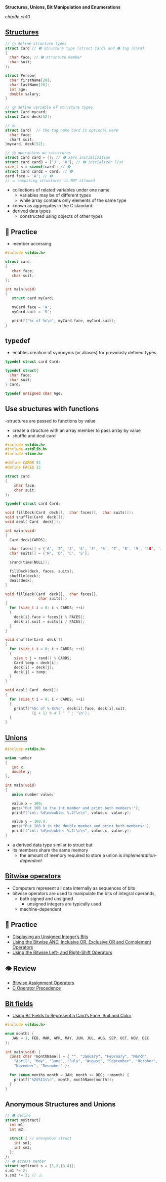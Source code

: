 __Structures, Unions, Bit Manipulation and Enumerations__

_chtp9e ch10_


[Structures](https://en.cppreference.com/w/c/language/struct)
---
```c
// ⓵ define structure types
struct Card // ❶ structure type (struct Card) and ❷ tag (Card)
{
  char face; // ❸ structure member
  char suit;
};

struct Person{
  char firstName[20];
  char lastName[20];
  int age;
  double salary;
}

// ⓶ define variable of structure types
struct Card mycard;
struct Card deck[52];

// or
struct Card{  // the tag name Card is optional here
  char face;
  chart suit;
}mycard, deck[52];

// ⓷ operations on structures
struct Card card = {}; // ❶ zero initialization
struct card cardJ = {'J', 'H'}; // ❷ initializer list
size_t s = sizeof(card); // ❸ 
struct Card card2 = card; // ❹ 
card.face = 'A'; // ❺
// ⚠️ comparing structures is NOT allowed
```
- collections of related variables under one name
  - variables may be of different types
  - while array contains only elements of the same type
- known as aggregates in the C standard
- derived data types
  - constructed using objects of other types


📝 Practice
---
- member accessing
```c
#include <stdio.h>

struct card
{
   char face;
   char suit;
};

int main(void)
{
   struct card myCard;

   myCard.face = 'A';
   myCard.suit = 'S';

   printf("%c of %c\n", myCard.face, myCard.suit);
}
```

typedef
---
-  enables creation of synonyms (or aliases) for previously defined types
  ```c
  typedef struct card Card;

  typedef struct{
    char face;
    char suit;
  } Card;

  typedef unsigned char Age;
  ```


Use structures with functions
---
-structures are passed to functions by value
   - create a structure with an array member to pass array by value
- shuffle and deal card
```c
#include <stdio.h>
#include <stdlib.h>
#include <time.h>

#define CARDS 52
#define FACES 13

struct card
{
    char face;
    char suit;
};

typedef struct card Card;

void fillDeck(Card  deck[],  char faces[],  char suits[]);
void shuffle(Card  deck[]);
void deal( Card  deck[]);

int main(void)
{
  Card deck[CARDS];

  char faces[] = {'A', '2', '3', '4', '5', '6', '7', '8', '9', '10', 'J', 'Q', 'K'};
  char suits[] = {'H', 'D', 'C', 'S'};

  srand(time(NULL));

  fillDeck(deck, faces, suits);
  shuffle(deck);
  deal(deck);
}

void fillDeck(Card  deck[],  char faces[],
               char suits[])
{
  for (size_t i = 0; i < CARDS; ++i)
  {
    deck[i].face = faces[i % FACES];
    deck[i].suit = suits[i / FACES];
  }
}

void shuffle(Card  deck[])
{
  for (size_t i = 0; i < CARDS; ++i)
  {
    size_t j = rand() % CARDS;
    Card temp = deck[i];
    deck[i] = deck[j];
    deck[j] = temp;
  }
}

void deal( Card  deck[])
{
  for (size_t i = 0; i < CARDS; ++i)
  {
    printf("%5c of %-8c%c", deck[i].face, deck[i].suit,
            (i + 1) % 4 ? ' ' : '\n');
  }
}
```


[Unions](https://en.cppreference.com/w/c/language/union)
---
```c
#include <stdio.h>

union number
{
   int x;
   double y;
};

int main(void)
{
   union number value;

   value.x = 100;
   puts("Put 100 in the int member and print both members:");
   printf("int: %d\ndouble: %.2f\n\n", value.x, value.y);

   value.y = 100.0;
   puts("Put 100.0 in the double member and print both members:");
   printf("int: %d\ndouble: %.2f\n\n", value.x, value.y);
}
```
- a derived data type similar to struct but
- its members share the same memory
   - the amount of memory required to store a union is _implementation-dependent_


[Bitwise operators](https://en.cppreference.com/w/c/language/operator_arithmetic)
---
- Computers represent all data internally as sequences of bits
- bitwise operators are used to manipulate the bits of integral operands, 
  - both signed and unsigned
    - unsigned integers are typically used
  - machine-dependent


📝 Practice
---
- [Displaying an Unsigned Integer’s Bits](../chtp9ecode/ch10/fig10_04.c)
- [Using the Bitwise AND, Inclusive OR, Exclusive OR and Complement Operators](../chtp9ecode/ch10/fig10_05.c)
- [Using the Bitwise Left- and Right-Shift Operators](../chtp9ecode/ch10/fig10_06.c)


👁️ Review
---
- [Bitwise Assignment Operators](https://en.cppreference.com/w/c/language/operator_arithmetic)
- [C Operator Precedence](https://en.cppreference.com/w/c/language/operator_precedence)


[Bit fields](https://en.cppreference.com/w/c/language/bit_field)
---
- [Using Bit Fields to Represent a Card’s Face, Suit and Color](../chtp9ecode/ch10/fig10_07.c)
```c
#include <stdio.h>

enum months {                                                     
   JAN = 1, FEB, MAR, APR, MAY, JUN, JUL, AUG, SEP, OCT, NOV, DEC 
};                                                                
 
int main(void) {  
  const char *monthName[] = { "", "January", "February", "March", 
    "April", "May", "June", "July", "August", "September", "October",
    "November", "December" };
    
  for (enum months month = JAN; month <= DEC; ++month) {
    printf("%2d%11s\n", month, monthName[month]);
  }
}
```


Anonymous Structures and Unions
---
```c
// ❶ define
struct myStruct{
  int m1;
  int m2;

  struct { // anonymous struct
    int sm1;
    int sm2;
  };
};
// ❷ access member
struct myStruct s = {1,2,{3,4}};
s.m1 *= 2;
s.sm2 *= 3; // ⚠️
```